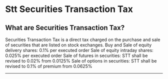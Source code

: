 # Stt Securities Transaction Tax

## What are Securities Transaction Tax?

Securities Transaction Tax is a direct tax charged on the purchase and sale of securities that are listed on stock exchanges.
Buy and Sale of equity delivery shares:
0.1% per executed order
Sale of equity intraday shares:
0.025% per executed order
Sale of futures in securities:
STT shall be revised to 0.02% from 0.0125%
Sale of options in securities:
STT shall be revised to 0.1% of premium from 0.0625%

---

